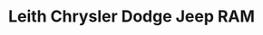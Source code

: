 ---
title: "Leith Chrysler Dodge Jeep RAM"
url: /aberdeen/leith-chrysler-dodge-jeep-ram/
shop: Autohaus
---